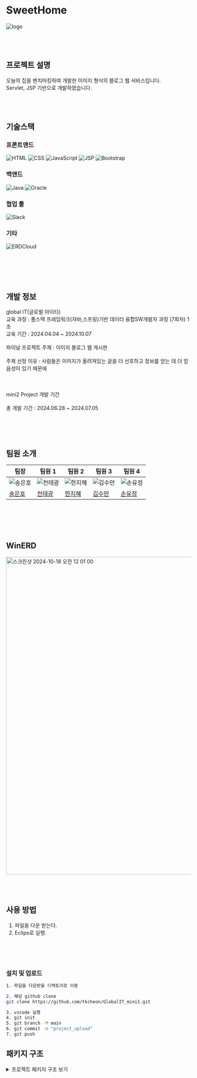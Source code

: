 # SweetHome
![logo](https://github.com/user-attachments/assets/25c676f7-87f4-4552-b533-866922319fff)
<br>
<br>
<br>
<br>
## 프로젝트 설명
오늘의 집을 벤치마킹하여 개발한 이미지 형식의 블로그 웹 서비스입니다. <br>
Servlet, JSP 기반으로 개발하였습니다.  <br>
<br>
<br>
<br>
## 기술스택

### 프론트앤드

![HTML](https://img.shields.io/badge/HTML5-E34F26?logo=html5&logoColor=white)
![CSS](https://img.shields.io/badge/CSS3-1572B6?logo=css3&logoColor=white)
![JavaScript](https://img.shields.io/badge/JavaScript-F7DF1E?logo=javascript&logoColor=black)
![JSP](https://img.shields.io/badge/JSP-007396?logo=java&logoColor=white)
![Bootstrap](https://img.shields.io/badge/Bootstrap-563D7C?logo=bootstrap&logoColor=white)

### 백앤드

![Java](https://img.shields.io/badge/Java-17-007396?logo=java&logoColor=white)
![Oracle](https://img.shields.io/badge/Oracle-10.0-F80000?logo=oracle&logoColor=white)


### 협업 툴

![Slack](https://img.shields.io/badge/Slack-4A154B?logo=slack&logoColor=white)


### 기타
![ERDCloud](https://img.shields.io/badge/ERDCloud-00C7B7?logoColor=white)

<br>
<br>
<br>
<br>

## 개발 정보
global IT(글로벌 아이티)<br>
교육 과정 : 풀스택 프레임워크(자바,스프링)기반 데이터 융합SW개발자 과정 (7회차) 1조 <br>
교육 기간 : 2024.04.04 ~ 2024.10.07<br>
<br>
파이널 프로젝트 주제 : 이미지 블로그 웹 게시판  <br><br>
주제 선정 이유 : 사람들은 이미지가 올려져있는 글을 더 선호하고 정보를 얻는 데 더 믿음성이 있기 때문에  <br><br>
<br>
<br>
mini2 Project 개발 기간<br><br>
총 개발 기간 : 2024.06.28 ~ 2024.07.05<br><br>
<br>
<br>
<br>

## 팀원 소개

|팀장| 팀원 1     | 팀원 2      | 팀원 3      | 팀원 4      |
|-----------------|------------------|------------------|------------------|------------------|
| ![송은호](https://avatars.githubusercontent.com/u/171783646?s=400&v=4) | ![천태광](https://avatars.githubusercontent.com/u/100704194?v=4) | ![한지혜](https://avatars.githubusercontent.com/u/155419924?v=4) | ![김수만](https://avatars.githubusercontent.com/u/172689170?v=4) | ![손유정](https://avatars.githubusercontent.com/u/172688739?v=4) |
| [송은호](https://github.com/SongEH)   | [천태광](https://github.com/tkcheon)     | [한지혜](https://github.com/jhh1245)     | [김수만](https://github.com/SoomanKim02)     | [손유정](https://github.com/suj5020)     |
<br>
<br>
<br>
<br>

## WinERD 
<img width="865" alt="스크린샷 2024-10-18 오전 12 01 00" src="https://github.com/user-attachments/assets/e87591af-cb3b-41dc-b9bc-cd7d6da0114e">

<br>
<br>
<br>
<br>

## 사용 방법
1. 파일을 다운 받는다.<br>
2. Eclips로 실행.<br>
<br>
<br>
<br>

### 설치 및 업로드 

```bash
1. 파일을 다운받을 디렉토리로 이동 

2. 해당 github clone
git clone https://github.com/tkcheon/GlobalIT_mini1.git

3. vscode 실행
4. git init
5. git branch -M main
6. git commit -m "project_upload"
7. git push 

```

## 패키지 구조

<details>
  <summary>프로젝트 패키지 구조 보기</summary>

  ```text
📦src
 ┣ 📂DB
 ┃ ┗ 📜BlogDB.sql
 ┣ 📂main
 ┃ ┣ 📂java
 ┃ ┃ ┣ 📂dao
 ┃ ┃ ┃ ┣ 📜CommentDao.java
 ┃ ┃ ┃ ┣ 📜MemberDao.java
 ┃ ┃ ┃ ┗ 📜PostDao.java
 ┃ ┃ ┣ 📂service
 ┃ ┃ ┃ ┗ 📜DBService.java
 ┃ ┃ ┣ 📂servlet
 ┃ ┃ ┃ ┣ 📂admin
 ┃ ┃ ┃ ┃ ┣ 📜AdminMemberDeleteAction.java
 ┃ ┃ ┃ ┃ ┣ 📜AdminMemberList.java
 ┃ ┃ ┃ ┃ ┣ 📜AdminMemberModifyAction.java
 ┃ ┃ ┃ ┃ ┗ 📜AdminMemberModifyFormAction.java
 ┃ ┃ ┃ ┣ 📂comment
 ┃ ┃ ┃ ┃ ┣ 📜CommentDeleteAction.java
 ┃ ┃ ┃ ┃ ┣ 📜CommentInsertAction.java
 ┃ ┃ ┃ ┃ ┗ 📜CommentListAction.java
 ┃ ┃ ┃ ┣ 📂member
 ┃ ┃ ┃ ┃ ┣ 📜ChangePasswordAction.java
 ┃ ┃ ┃ ┃ ┣ 📜FindPasswordAction.java
 ┃ ┃ ┃ ┃ ┣ 📜LoginAction.java
 ┃ ┃ ┃ ┃ ┣ 📜LogoutAction.java
 ┃ ┃ ┃ ┃ ┣ 📜MemberCheckEmailAction.java
 ┃ ┃ ┃ ┃ ┣ 📜MemberCheckIdAction.java
 ┃ ┃ ┃ ┃ ┣ 📜MemberCheckNameAction.java
 ┃ ┃ ┃ ┃ ┣ 📜MemberDeleteAction.java
 ┃ ┃ ┃ ┃ ┣ 📜MemberJoinAction.java
 ┃ ┃ ┃ ┃ ┣ 📜MemberModifyAction.java
 ┃ ┃ ┃ ┃ ┣ 📜MemberModifyFormAction.java
 ┃ ┃ ┃ ┃ ┗ 📜MemberMypageAction.java
 ┃ ┃ ┃ ┣ 📂post
 ┃ ┃ ┃ ┃ ┣ 📜PostDeleteAction.java
 ┃ ┃ ┃ ┃ ┣ 📜PostInsertAction.java
 ┃ ┃ ┃ ┃ ┣ 📜PostInsertFormAction.java
 ┃ ┃ ┃ ┃ ┣ 📜PostLikeAction.java
 ┃ ┃ ┃ ┃ ┣ 📜PostListAction.java
 ┃ ┃ ┃ ┃ ┣ 📜PostModifyAction.java
 ┃ ┃ ┃ ┃ ┣ 📜PostModifyFormAction.java
 ┃ ┃ ┃ ┃ ┣ 📜PostOneAction.java
 ┃ ┃ ┃ ┃ ┗ 📜PostScrapAction.java
 ┃ ┃ ┃ ┗ 📜MainAction.java
 ┃ ┃ ┣ 📂util
 ┃ ┃ ┃ ┣ 📜FileUploadUtils.java
 ┃ ┃ ┃ ┗ 📜Util.java
 ┃ ┃ ┗ 📂vo
 ┃ ┃ ┃ ┣ 📜CommentVo.java
 ┃ ┃ ┃ ┣ 📜MemberVo.java
 ┃ ┃ ┃ ┣ 📜PostVo.java
 ┃ ┃ ┃ ┗ 📜Post_LikeVo.java
 ┃ ┣ 📂webapp
 ┃ ┃ ┣ 📂JSP
 ┃ ┃ ┃ ┗ 📂mypage
 ┃ ┃ ┃ ┃ ┣ 📜member_modify_form.jsp
 ┃ ┃ ┃ ┃ ┗ 📜mypage.jsp
 ┃ ┃ ┣ 📂META-INF
 ┃ ┃ ┃ ┗ 📜MANIFEST.MF
 ┃ ┃ ┣ 📂WEB-INF
 ┃ ┃ ┃ ┗ 📂lib
 ┃ ┃ ┃ ┃ ┣ 📜commons-collections-3.2.1.jar
 ┃ ┃ ┃ ┃ ┣ 📜commons-dbcp-1.2.2.jar
 ┃ ┃ ┃ ┃ ┣ 📜commons-pool-1.4.jar
 ┃ ┃ ┃ ┃ ┣ 📜jakarta.activation-api-2.1.3.jar
 ┃ ┃ ┃ ┃ ┣ 📜jakarta.mail-2.0.1.jar
 ┃ ┃ ┃ ┃ ┗ 📜ojdbc14.jar
 ┃ ┃ ┣ 📂admin
 ┃ ┃ ┃ ┣ 📜admin_member_list.jsp
 ┃ ┃ ┃ ┗ 📜admin_member_modify_form.jsp
 ┃ ┃ ┣ 📂comments
 ┃ ┃ ┃ ┣ 📜comment_modify_form.jsp
 ┃ ┃ ┃ ┗ 📜comments_list.jsp
 ┃ ┃ ┣ 📂logoimage
 ┃ ┃ ┃ ┗ 📜logo.png
 ┃ ┃ ┣ 📂post
 ┃ ┃ ┃ ┣ 📜post_comment_list.jsp
 ┃ ┃ ┃ ┣ 📜post_list.jsp
 ┃ ┃ ┃ ┗ 📜post_modify_form.jsp
 ┃ ┃ ┣ 📂uploads
 ┃ ┃ ┃ ┣ 📜1.png
 ┃ ┃ ┃ ┣ 📜2.png
 ┃ ┃ ┃ ┗ 📜3.png
 ┃ ┃ ┣ 📜.DS_Store
 ┃ ┃ ┣ 📜board_insert_form.jsp
 ┃ ┃ ┣ 📜board_modify_form.jsp
 ┃ ┃ ┣ 📜common.css
 ┃ ┃ ┣ 📜findpwd.jsp
 ┃ ┃ ┣ 📜footer.jsp
 ┃ ┃ ┣ 📜index.html
 ┃ ┃ ┣ 📜joinmember.jsp
 ┃ ┃ ┣ 📜login.jsp
 ┃ ┃ ┣ 📜main-page.jsp
 ┃ ┃ ┣ 📜navbar.jsp
 ┃ ┃ ┣ 📜post_one.jsp
 ┃ ┃ ┗ 📜top.jsp
 ┃ ┗ 📜.DS_Store
 ┗ 📜.DS_Store
</details>
```

